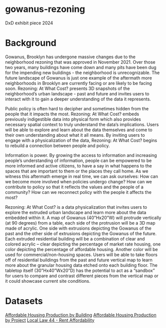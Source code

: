 # gowanus-rezoning
DxD exhibit piece 2024

# Background
Gowanus, Brooklyn has undergone massive changes due to the neighborhood rezoning that was approved in November 2021. Over those two years, many buildings have come down and many pits have been dug for the impending new buildings - the neighborhood is unrecognizable. The future landscape of Gowanus is just one example of the aftermath more neighborhoods in Brooklyn are currently facing or are likely to be facing soon. Rezoning: At What Cost? presents 3D snapshots of the neighborhood’s urban landscape - past and future and invites users to interact with it to gain a deeper understanding of the data it represents.

Public policy is often hard to decipher and sometimes hidden from the people that it impacts the most. Rezoning: At What Cost? embeds previously indigestible data into physical form which also provides necessary spatial context to truly understand the data’s implications. Users will be able to explore and learn about the data themselves and come to their own understanding about what it all means. By inviting users to engage with a physicalization of the data, Rezoning: At What Cost? begins to rebuild a connection between people and policy.

Information is power. By growing the access to information and increasing people’s understanding of information, people can be empowered to be more informed and active citizens, to have a say in what happens to the spaces that are important to them or the places they call home. As we witness this aftermath emerge in real time, we can ask ourselves: How can we become more involved when policies undergo change? How can we contribute to policy so that it reflects the values and the people of a community? How can we reconnect policy with the people it affects the most?

Rezoning: At What Cost? is a data physicalization that invites users to explore the extruded urban landscape and learn more about the data embedded within it. A map of Gowanus (40”Hx20”W) will protrude vertically (at 90 degrees) from a table, each side of the protrusion will be a 3D map made of acrylic. One side with extrusions depicting the Gowanus of the past and the other side of extrusions depicting the Gowanus of the future. Each extruded residential building will be a combination of clear and colored acrylic – clear depicting the percentage of market rate housing, one color depicting the percentage of affordable housing. Another color will be used for commercial/non-housing spaces. Users will be able to take floors off of residential buildings from the past and future vertical map to learn more about the granular housing data etched onto each building floor. The tabletop itself (30”Hx40”Wx20”D) has the potential to act as a “sandbox” for users to compare and contrast different pieces from the vertical map or it could showcase current site conditions.

# Datasets
[Affordable Housing Production by Building](https://data.cityofnewyork.us/Housing-Development/Affordable-Housing-Production-by-Building/hg8x-zxpr)
[Affordable Housing Production by Project](https://data.cityofnewyork.us/Housing-Development/Affordable-Housing-Production-by-Project/hq68-rnsi)
[Local Law 44 - Rent Affordability](https://data.cityofnewyork.us/Housing-Development/Local-Law-44-Rent-Affordability/93d2-wh7s)

